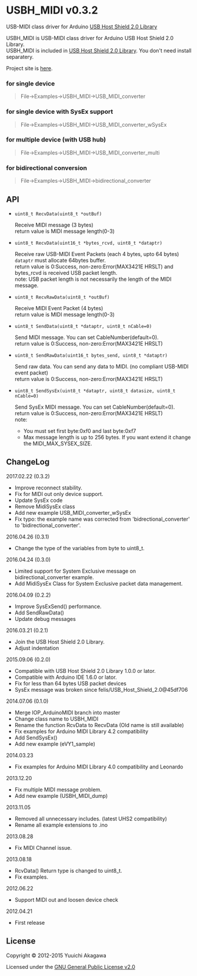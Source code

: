 # USBH_MIDI v0.3.2

USB-MIDI class driver for Arduino [USB Host Shield 2.0 Library][UHS2]

USBH_MIDI is USB-MIDI class driver for Arduino USB Host Shield 2.0 Library.  
USBH_MIDI is included in [USB Host Shield 2.0 Library][UHS2]. You don't need install separatery.

Project site is [here][GHP].

### for single device
> File->Examples->USBH_MIDI->USB_MIDI_converter

### for single device with SysEx support
> File->Examples->USBH_MIDI->USB_MIDI_converter_wSysEx

### for multiple device (with USB hub)
> File->Examples->USBH_MIDI->USB_MIDI_converter_multi

### for bidirectional conversion
> File->Examples->USBH_MIDI->bidirectional_converter

## API

- `uint8_t RecvData(uint8_t *outBuf)`

  Receive MIDI message (3 bytes)  
  return value is MIDI message length(0-3)

- `uint8_t RecvData(uint16_t *bytes_rcvd, uint8_t *dataptr)`

  Receive raw USB-MIDI Event Packets (each 4 bytes, upto 64 bytes)  
  `dataptr` must allocate 64bytes buffer.  
  return value is 0:Success, non-zero:Error(MAX3421E HRSLT) and bytes_rcvd is received USB packet length.  
  note: USB packet length is not necessarily the length of the MIDI message.

- `uint8_t RecvRawData(uint8_t *outBuf)`

  Receive MIDI Event Packet (4 bytes)  
  return value is MIDI message length(0-3)

- `uint8_t SendData(uint8_t *dataptr, uint8_t nCable=0)`

  Send MIDI message. You can set CableNumber(default=0).  
  return value is 0:Success, non-zero:Error(MAX3421E HRSLT)

- `uint8_t SendRawData(uint16_t bytes_send, uint8_t *dataptr)`

  Send raw data. You can send any data to MIDI. (no compliant USB-MIDI event packet)  
  return value is 0:Success, non-zero:Error(MAX3421E HRSLT)

- `uint8_t SendSysEx(uint8_t *dataptr, uint8_t datasize, uint8_t nCable=0)`

  Send SysEx MIDI message. You can set CableNumber(default=0).  
  return value is 0:Success, non-zero:Error(MAX3421E HRSLT)  
  note:
  - You must set first byte:0xf0 and last byte:0xf7
  - Max message length is up to 256 bytes. If you want extend it change the MIDI_MAX_SYSEX_SIZE.

## ChangeLog
2017.02.22 (0.3.2)
* Improve reconnect stability.
* Fix for MIDI out only device support. 
* Update SysEx code
* Remove MidiSysEx class
* Add new example USB_MIDI_converter_wSysEx
* Fix typo: the example name was corrected from 'bidrectional_converter' to 'bidirectional_converter'.

2016.04.26 (0.3.1)
* Change the type of the variables from byte to uint8_t.

2016.04.24 (0.3.0)
* Limited support for System Exclusive message on bidirectional_converter example.
* Add MidiSysEx Class for System Exclusive packet data management.

2016.04.09 (0.2.2)
* Improve SysExSend() performance.
* Add SendRawData()
* Update debug messages

2016.03.21 (0.2.1)
* Join the USB Host Shield 2.0 Library.
* Adjust indentation

2015.09.06 (0.2.0)
* Compatible with USB Host Shield 2.0 Library 1.0.0 or lator.
* Compatible with Arduino IDE 1.6.0 or lator.
* Fix for less than 64 bytes USB packet devices
* SysEx message was broken since felis/USB_Host_Shield_2.0@45df706

2014.07.06 (0.1.0)
* Merge IOP_ArduinoMIDI branch into master
* Change class name to USBH_MIDI
* Rename the function RcvData to RecvData (Old name is still available)
* Fix examples for Arduino MIDI Library 4.2 compatibility
* Add SendSysEx()
* Add new example (eVY1_sample)

2014.03.23
* Fix examples for Arduino MIDI Library 4.0 compatibility and Leonardo

2013.12.20
* Fix multiple MIDI message problem.
* Add new example (USBH_MIDI_dump)

2013.11.05
* Removed all unnecessary includes. (latest UHS2 compatibility)
* Rename all example extensions to .ino

2013.08.28
* Fix MIDI Channel issue.

2013.08.18  
* RcvData() Return type is changed to uint8_t.
* Fix examples.

2012.06.22  
* Support MIDI out and loosen device check

2012.04.21  
* First release


## License

Copyright &copy; 2012-2015 Yuuichi Akagawa

Licensed under the [GNU General Public License v2.0][GPL2]

[GPL2]: http://www.gnu.org/licenses/gpl2.html
[wiki]: https://github.com/YuuichiAkagawa/USBH_MIDI/wiki
[UHS2]: https://github.com/felis/USB_Host_Shield_2.0
[GHP]: http://yuuichiakagawa.github.io/USBH_MIDI/
